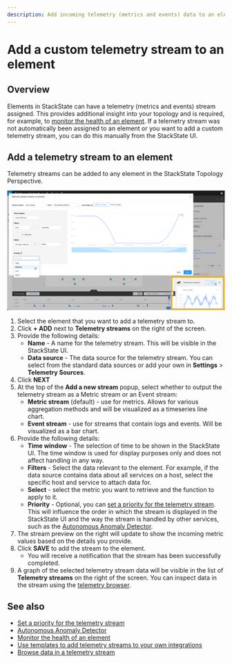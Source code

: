 ```yaml
---
description: Add incoming telemetry (metrics and events) data to an element.
---
```


# Add a custom telemetry stream to an element

## Overview

Elements in StackState can have a telemetry \(metrics and events\) stream assigned. This provides additional insight into your topology and is required, for example, to [monitor the health of an element](/use/health-state-and-alerts/add-a-health-check.md).  If a telemetry stream was not automatically been assigned to an element or you want to add a custom telemetry stream, you can do this manually from the StackState UI.

## Add a telemetry stream to an element

Telemetry streams can be added to any element in the StackState Topology Perspective.

![Add a telemetry stream to an element](/.gitbook/assets/v42_add_telemetry_stream.png)

1. Select the element that you want to add a telemetry stream to.
2. Click **+ ADD** next to **Telemetry streams** on the right of the screen.
3. Provide the following details:
    - **Name** - A name for the telemetry stream. This will be visible in the StackState UI. 
    - **Data source** - The data source for the telemetry stream. You can select from the standard data sources or add your own in **Settings** > **Telemetry Sources**.
4. Click **NEXT**
5. At the top of the **Add a new stream** popup, select whether to output the telemetry stream as a Metric stream or an Event stream:
    - **Metric stream** (default) - use for metrics. Allows for various aggregation methods and will be visualized as a timeseries line chart.
    - **Event stream** - use for streams that contain logs and events. Will be visualized as a bar chart.
6. Provide the following details:
    - **Time window** - The selection of time to be shown in the StackState UI. The time window is used for display purposes only and does not affect handling in any way.
    - **Filters** - Select the data relevant to the element. For example, if the data source contains data about all services on a host, select the specific host and service to attach data for.
    - **Select** - select the metric you want to retrieve and the function to apply to it.
    - **Priority** - Optional, you can [set a priority for the telemetry stream](/configure/telemetry/how_to_use_the_priority_field_for_components.md). This will influence the order in which the stream is displayed in the StackState UI and the way the stream is handled by other services, such as the [Autonomous Anomaly Detector](/stackpacks/add-ons/aad.md).
7. The stream preview on the right will update to show the incoming metric values based on the details you provide.
8. Click **SAVE** to add the stream to the element.
    - You will receive a notification that the stream has been successfully completed. 
9. A graph of the selected telemetry stream data will be visible in the list of **Telemetry streams** on the right of the screen. You can inspect data in the stream using the [telemetry browser](/use/views/browse_telemetry.md).

## See also

- [Set a priority for the telemetry stream](/configure/telemetry/how_to_use_the_priority_field_for_components.md)
- [Autonomous Anomaly Detector](/stackpacks/add-ons/aad.md)
- [Monitor the health of an element](/use/health-state-and-alerts/add-a-health-check.md)
- [Use templates to add telemetry streams to your own integrations](/configure/telemetry/telemetry_synchronized_topology.md)
- [Browse data in a telemetry stream](/use/views/browse_telemetry.md)